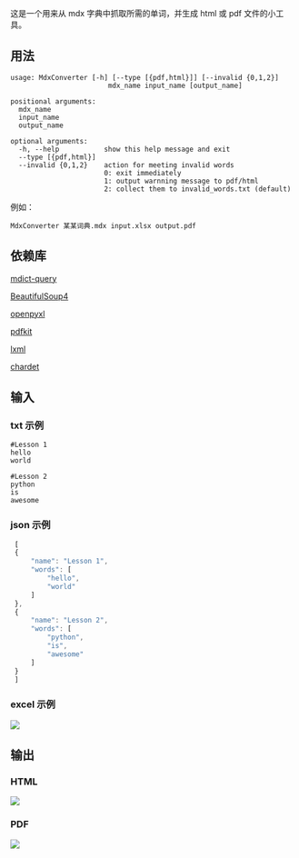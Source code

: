 这是一个用来从 mdx 字典中抓取所需的单词，并生成 html 或 pdf 文件的小工具。

## 用法
    usage: MdxConverter [-h] [--type [{pdf,html}]] [--invalid {0,1,2}]
                            mdx_name input_name [output_name]

    positional arguments:
      mdx_name
      input_name
      output_name

    optional arguments:
      -h, --help           show this help message and exit
      --type [{pdf,html}]
      --invalid {0,1,2}    action for meeting invalid words
                           0: exit immediately
                           1: output warnning message to pdf/html
                           2: collect them to invalid_words.txt (default)

例如：
    
    MdxConverter 某某词典.mdx input.xlsx output.pdf

## 依赖库
[mdict-query](https://github.com/mmjang/mdict-query)

[BeautifulSoup4](https://pypi.org/project/beautifulsoup4)

[openpyxl](https://pypi.org/project/openpyxl)

[pdfkit](https://github.com/JazzCore/python-pdfkit)

[lxml](https://lxml.de)

[chardet](https://github.com/chardet/chardet)

## 输入
### txt 示例
    #Lesson 1
    hello
    world

    #Lesson 2
    python
    is
    awesome


### json 示例
```javascript
 [
 {
     "name": "Lesson 1",
     "words": [
         "hello",
         "world"
     ]
 },
 {
     "name": "Lesson 2",
     "words": [
         "python",
         "is",
         "awesome"
     ]
 }
 ]
```

### excel 示例
![](images/excel.jpg)

## 输出
### HTML
![](images/html.jpg)

### PDF
![](images/pdf.jpg)